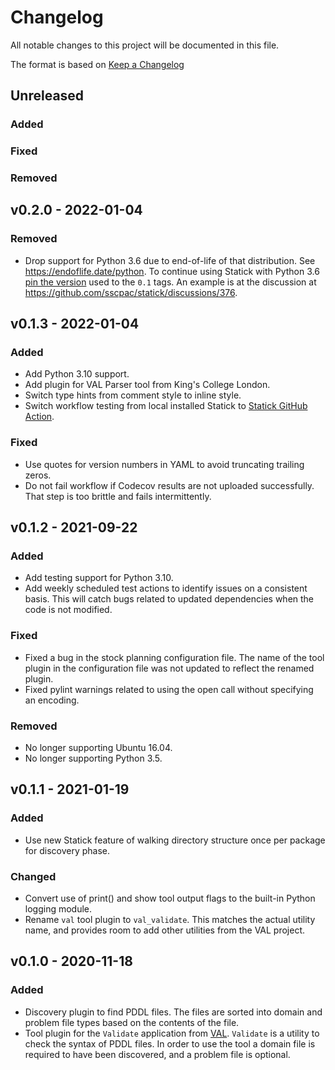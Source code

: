 # Changelog

All notable changes to this project will be documented in this file.

The format is based on [Keep a Changelog](https://keepachangelog.com/en/1.0.0/)

## Unreleased

### Added

### Fixed

### Removed

## v0.2.0 - 2022-01-04

### Removed

- Drop support for Python 3.6 due to end-of-life of that distribution.
  See <https://endoflife.date/python>.
  To continue using Statick with Python 3.6 [pin the version](https://pip.pypa.io/en/stable/user_guide/)
  used to the `0.1` tags.
  An example is at the discussion at <https://github.com/sscpac/statick/discussions/376>.

## v0.1.3 - 2022-01-04

### Added

- Add Python 3.10 support.
- Add plugin for VAL Parser tool from King's College London.
- Switch type hints from comment style to inline style.
- Switch workflow testing from local installed Statick to
  [Statick GitHub Action](https://github.com/sscpac/statick-action).

### Fixed

- Use quotes for version numbers in YAML to avoid truncating trailing zeros.
- Do not fail workflow if Codecov results are not uploaded successfully.
  That step is too brittle and fails intermittently.

## v0.1.2 - 2021-09-22

### Added

- Add testing support for Python 3.10.
- Add weekly scheduled test actions to identify issues on a consistent basis.
  This will catch bugs related to updated dependencies when the code is not modified.

### Fixed

- Fixed a bug in the stock planning configuration file.
  The name of the tool plugin in the configuration file was not updated to reflect the renamed plugin.
- Fixed pylint warnings related to using the open call without specifying an encoding.

### Removed

- No longer supporting Ubuntu 16.04.
- No longer supporting Python 3.5.

## v0.1.1 - 2021-01-19

### Added

- Use new Statick feature of walking directory structure once per package for discovery phase.

### Changed

- Convert use of print() and show tool output flags to the built-in Python logging module.
- Rename `val` tool plugin to `val_validate`.
  This matches the actual utility name, and provides room to add other utilities from the VAL project.

## v0.1.0 - 2020-11-18

### Added

- Discovery plugin to find PDDL files.
  The files are sorted into domain and problem file types based on the contents of the file.
- Tool plugin for the `Validate` application from
  [VAL](https://github.com/KCL-Planning/VAL/tree/master/applications#validate).
  `Validate` is a utility to check the syntax of PDDL files.
  In order to use the tool a domain file is required to have been discovered, and a problem file is optional.
